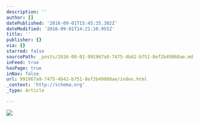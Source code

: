 ```yaml
---
description: ''
author: []
datePublished: '2016-09-01T15:45:35.302Z'
dateModified: '2016-09-01T14:21:10.955Z'
title: ''
publisher: {}
via: {}
starred: false
sourcePath: _posts/2016-09-01-991967a9-7475-4b42-b751-8ef2b49868ae.md
inFeed: true
hasPage: true
inNav: false
url: 991967a9-7475-4b42-b751-8ef2b49868ae/index.html
_context: 'http://schema.org'
_type: Article

---
```

![](https://the-grid-user-content.s3-us-west-2.amazonaws.com/0e33632f-f9eb-43ac-8f0b-e3c609635a04.jpg)